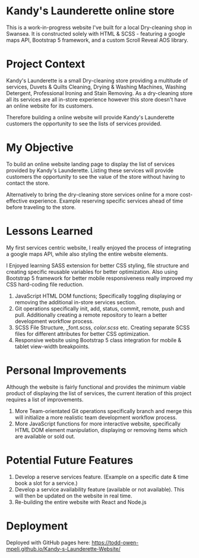 # Kandy's Launderette online store
This is a work-in-progress website I've built for a local Dry-cleaning shop in Swansea. It is constructed solely with HTML & SCSS - featuring a google maps API, Bootstrap 5 framework, and a custom Scroll Reveal AOS library.

# Project Context
Kandy's Launderette is a small Dry-cleaning store providing a multitude of services, Duvets & Quilts Cleaning, Drying & Washing Machines, Washing Detergent, Professional Ironing and Stain Removing. As a dry-cleaning store all its services are all in-store experience however this store doesn't have an online website for its customers.

Therefore building a online website will provide Kandy's Launderette customers the opportunity to see the lists of services provided.

# My Objective
To build an online website landing page to display the list of services provided by Kandy's Launderette. Listing these services will provide customers the opportunity to see the value of the store without having to contact the store.

Alternatively to bring the dry-cleaning store services online for a more cost-effective experience. Example reserving specific services ahead of time before traveling to the store.   

# Lessons Learned
My first services centric website, I really enjoyed the process of integrating a google maps API, while also styling the entire website elements.

I Enjoyed learning SASS extension for better CSS styling, file structure and creating specific reusable variables for better optimization. Also using Bootstrap 5 framework for better mobile responsiveness really improved my CSS hard-coding file reduction.

1. JavaScript HTML DOM functions; Specifically toggling displaying or removing the additional in-store services section. 
2. Git operations specifically init, add, status, commit, remote, push and pull. Additionally creating a remote repository to learn a better development workflow process.
3. SCSS File Structure, _font.scss, _color.scss_ etc. Creating separate SCSS files for different attributes for better CSS optimization.
4. Responsive website using Bootstrap 5 class integration for mobile & tablet view-width breakpoints. 

# Personal Improvements
Although the website is fairly functional and provides the minimum viable product of displaying the list of services, the current iteration of this project requires a list of improvements.

1. More Team-orientated Git operations specifically branch and merge this will initialize a more realistic team development workflow process.
2. More JavaScript functions for more interactive website, specifically HTML DOM element manipulation, displaying or removing items which are available or sold out.

# Potential Future Features
1. Develop a reserve services feature. (Example on a specific date & time book a slot for a service.)
2. Develop a service availability feature (available or not available). This will then be updated on the website in real time.
3. Re-building the entire website with React and Node.js

# Deployment
Deployed with GitHub pages here: https://todd-owen-mpeli.github.io/Kandy-s-Launderette-Website/
